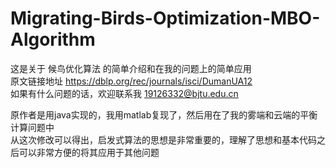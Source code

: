 # Migrating-Birds-Optimization-MBO-Algorithm
这是关于 候鸟优化算法 的简单介绍和在我的问题上的简单应用  
原文链接地址 https://dblp.org/rec/journals/isci/DumanUA12  
如果有什么问题的话，欢迎联系我 19126332@bjtu.edu.cn  
  
原作者是用java实现的，我用matlab复现了，然后用在了我的雾端和云端的平衡计算问题中  
从这次修改可以得出，启发式算法的思想是非常重要的，理解了思想和基本代码之后可以非常方便的将其应用于其他问题
